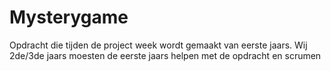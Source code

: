 # Mysterygame

Opdracht die tijden de project week wordt gemaakt van eerste jaars. Wij 2de/3de jaars moesten de eerste jaars helpen met de opdracht en scrumen
